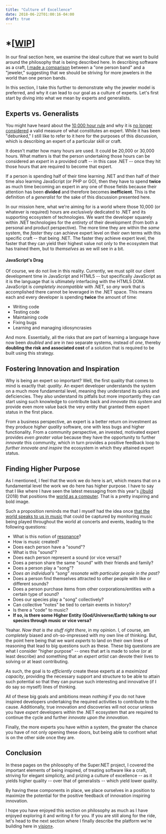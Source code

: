 ```yaml
---
title: "Culture of Excellence"
date: 2018-06-22T01:00:16-04:00
draft: true
---
```


# *[[WIP](https://www.investopedia.com/terms/w/workinprogress.asp)]

In our final section here, we examine the ideal culture that we want to build around the philosophy that is being described here.  In describing software as a craft, [I made a comparison](/philosophy/craft/#compare) between a "one person band" and a "jeweler," suggesting that we should be striving for more jewelers in the world than one person bands.

In this section, I take this further to demonstrate why the jeweler model is preferred, and why it can lead to our goal as a culture of experts.  Let's first start by diving into what we mean by experts and generalists.

## Experts vs. Generalists

You might have heard about the [10,000 hour rule](https://en.wikipedia.org/wiki/Outliers_(book)) and why it is [no longer considered](https://www.fastcodesign.com/3027564/scientists-debunk-the-myth-that-10000-hours-of-practice-makes-you-an-expert) a valid measure of what constitutes an expert.  While it has been "debunked," I still like to refer to it here for the purposes of this discussion, which is describing an expert of a particular skill or craft.

It doesn't matter how many hours are used.  It could be 20,000 or 30,000 hours.  What matters is that the person undertaking those hours can be considered an *expert* in a provided craft -- in this case .NET -- once they hit those hours that are required to become that expert.

If a person is spending half of their time learning .NET and then half of their time also learning JavaScript (or PHP or GO), then they have to spend **twice** as much time becoming an expert in any one of those fields because their attention has been **divided** and therefore becomes **inefficient**.  This is the definition of a *generalist* for the sake of this discussion presented here.

In our mission here, what we're aiming for is a world where those 10,000 (or whatever is required) hours are *exclusively* dedicated to .NET and its supporting ecosystem of technologies.  We want the developer squarely within .NET technologies for the *entirety* of their development (from both a personal and product perspective).  The more time they are within the *same* system, the *faster* they can achieve expert level on their own terms with this specific craft -- that being .NET.  The faster they achieve expert level, the faster that they can yield their highest value not only to the ecosystem that has trained them, but to *themselves* as we will see in a bit.

#### JavaScript's Drag

Of course, we do not live in this reality.  Currently, we must split our client development time in JavaScript and HTML5 -- but specifically JavaScript as it is the language that is ultimately interfacing with the HTML5 DOM.  JavaScript is *completely incompatible* with .NET, so *any* work that is accomplished there cannot be leveraged in the .NET space.  This means each and every developer is spending **twice** the amount of time:

- Writing code
- Testing code
- Maintaining code
- Fixing bugs 
- Learning and managing idiosyncrasies

And more.  Essentially, all the risks that are part of learning a language have now been *doubled* and are in *two* separate systems, instead of *one*, thereby **doubling the risk and associated cost** of a solution that is required to be built using this strategy.

## Fostering Innovation and Inspiration

Why is being an expert so important?  Well, the first quality that comes to mind is exactly that: *quality*.  An expert developer understands the system on a much more fundamental level, meaning they understand its quirks and deficiencies.  They also understand its pitfalls but more importantly they can start using such knowledge to contribute back and *innovate this system* and provide even more value back the very entity that granted them expert status in the first place.

From a business perspective, an expert is a better return on investment as they produce *higher quality* software, one with less bugs and higher functionality.  From a community perspective, an invested, motivated expert provides *even greater value* because they have the opportunity to further *innovate* this community, which in turn provides a positive feedback loop to *further innovate and inspire* the ecosystem in which they attained expert status.

## Finding Higher Purpose

As I mentioned, I feel that the work we do here is art, which means that on a fundamental level the work we do here has higher purpose.  I have to say that I like where I have seen the latest messaging from this year's [//build](https://www.microsoft.com/en-us/build) (2018) that positions the [world as a computer](https://www.zdnet.com/article/microsoft-ceo-nadella-the-whole-world-is-now-a-computer/).  That is a pretty inspiring and bold image. 

Such a proposition reminds me that I myself had the idea once [that the world speaks to us in music](http://www.ossem.com/documents/notes/) that could be captured by monitoring music being played throughout the world at concerts and events, leading to the following questions:

- What is this notion of [resonance](https://en.wikipedia.org/wiki/Resonance)?
- How is music created?
- Does each person have a "sound"?
- What is this "sound"?
- Does each person represent a sound (or vice versa)?
- Does a person share the same "sound" with their friends and family?
- Does a person play a "song"?
- *Does an individual’s “song” resonate with particular people in the past?*
- Does a person find themselves attracted to other people with like or different sounds?
- Does a person purchase items from other corporations/entities with a certain type of sound?
- Does our species play a "song" collectively? 
- Can collective "notes" be tied to certain events in history?
- Is there a "code" to music?
- **If so, is there some Higher Entity (God/Universe/Earth) talking to our species through music or vice versa?**

Yeahar.  *Now that is the stuff right there*, in my opinion.  I, of course, am *completely* biased and oh-so-impressed with my own line of thinking.  But, the point here being that we want *experts* to land on their own lines of reasoning that lead to big questions such as these.  These big questions are what I consider "higher purpose" -- ones that art is made to solve (or at least describe) and something that an *expert artist* can devote their lives to solving or at least contributing.

As such, the goal is to *efficiently* create these experts at a *maximized capacity*, providing the necessary support and structure to be able to attain such potential so that they can pursue such interesting and innovative (if I do say so myself) lines of thinking.

All of these big goals and ambitions mean *nothing* if you do not have inspired developers undertaking the required activities to contribute to the cause.  Additionally, true innovation and discoveries will not occur unless you have *expert* developers within the .NET ecosystem that are required to continue the cycle and further *innovate upon the innovation*.  

Finally, the more experts you have within a system, the greater the chance you have of not only opening these doors, but being able to confront what is on the other side once they are.

## Conclusion

In these pages on the philosophy of the Super.NET project, I covered the important elements of being inspired, of treating software like a craft, striving for elegant simplicity, and prizing a culture of excellence -- as it yields higher quality -- over that of generalists -- which yield lower quality.

By having these components in place, we place ourselves in a position to maximize the potential for the positive feedback of innovation inspiring innovation.

I hope you have enjoyed this section on philosophy as much as I have enjoyed exploring it and writing it for you.  If you are still along for the ride, let's head to the next section where I finally describe the platform we're building here in [vision&raquo;](/vision/).